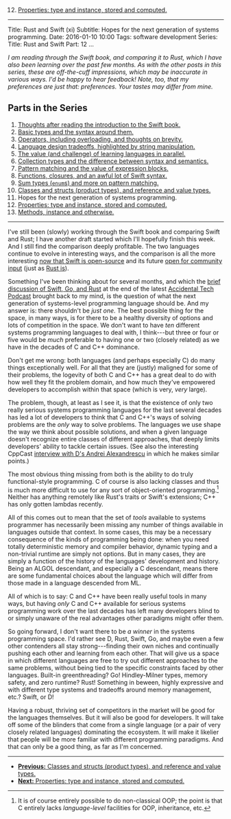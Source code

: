 12. [Properties: type and instance, stored and computed.][12]

[12]: /2016/rust-and-swift-xii.html
---
Title: Rust and Swift (xi)
Subtitle: Hopes for the next generation of systems programming.
Date: 2016-01-10 10:00
Tags: software development
Series:
  Title: Rust and Swift
  Part: 12
...

<i class="editorial">I am reading through the Swift book, and comparing it to
Rust, which I have also been learning over the past few months. As with the
other posts in this series, these are off-the-cuff impressions, which may be
inaccurate in various ways. I'd be happy to hear feedback! Note, too, that my
preferences are just that: preferences. Your tastes may differ from mine.</i>

Parts in the Series
-------------------

1.  [Thoughts after reading the introduction to the Swift book.][1]
2.  [Basic types and the syntax around them.][2]
3.  [Operators, including overloading, and thoughts on brevity.][3]
4.  [Language design tradeoffs, highlighted by string manipulation.][4]
5.  [The value (and challenge) of learning languages in parallel.][5]
6.  [Collection types and the difference between syntax and semantics.][6]
7.  [Pattern matching and the value of expression blocks.][7]
8.  [Functions, closures, and an awful lot of Swift syntax.][8]
9.  [Sum types (`enum`s) and more on pattern matching.][9]
10. [Classes and structs (product types), and reference and value types.][10]
11. Hopes for the next generation of systems programming.
12. [Properties: type and instance, stored and computed.][12]
13. [Methods, instance and otherwise.][13]

[1]: /2015/rust-and-swift-i.html
[2]: /2015/rust-and-swift-ii.html
[3]: /2015/rust-and-swift-iii.html
[4]: /2015/rust-and-swift-iv.html
[5]: /2015/rust-and-swift-v.html
[6]: /2015/rust-and-swift-vi.html
[7]: /2015/rust-and-swift-vii.html
[8]: /2015/rust-and-swift-viii.html
[9]: /2015/rust-and-swift-ix.html
[10]: /2015/rust-and-swift-x.html
[12]: /2016/rust-and-swift-xii.html
[13]: /2016/rust-and-swift-xiii.html

---

I've still been (slowly) working through the Swift book and comparing Swift and
Rust; I have another draft started which I'll hopefully finish this week. And I
still find the comparison deeply profitable. The two languages continue to
evolve in interesting ways, and the comparison is all the more interesting [now
that Swift is open-source][oss-swift] and its future [open for community
input][proposals] (just as [Rust is][RFCs]).

[oss-swift]: https://github.com/apple/swift
[proposals]: https://github.com/apple/swift-evolution
[RFCs]: https://github.com/rust-lang/rfcs

Something I've been thinking about for several months, and which the [brief
discussion of Swift, Go, and Rust][overcast] at the end of the latest
[Accidental Tech Podcast][ATP] brought back to my mind, is the question of what
the next generation of systems-level programming language should be. And my
answer is: there shouldn't be *just one*. The best possible thing for the space,
in many ways, is for there to be a healthy diversity of options and lots of
competition in the space. We don't want to have *ten* different systems
programming languages to deal with, I think---but three or four or five would be
*much* preferable to having one or two (closely related) as we have in the
decades of C and C++ dominance.

[overcast]: https://overcast.fm/+CdSzsTIY/1:16:42
[ATP]: http://atp.fm/episodes/151

Don't get me wrong: both languages (and perhaps especially C) do many things
exceptionally well. For all that they are (justly) maligned for some of their
problems, the logevity of both C and C++ has a great deal to do with how well
they fit the problem domain, and how much they've empowered developers to
accomplish within that space (which is very, *very* large).

The problem, though, at least as I see it, is that the existence of only two
really serious systems programming languages for the last several decades has
led a lot of developers to think that C and C++'s ways of solving problems are
the *only* way to solve problems. The languages we use shape the way we think
about possible solutions, and when a given language doesn't recognize entire
classes of different approaches, that deeply limits developers' ability to
tackle certain issues. (See also the interesting CppCast [interview with D's
Andrei Alexandrescu][D] in which he makes similar points.)

[D]: http://cppcast.com/2015/10/andrei-alexandrescu/

The most obvious thing missing from both is the ability to do truly
functional-style programming. C of course is also lacking classes and thus is
much more difficult to use for any sort of object-oriented programming.[^oop]
Neither has anything remotely like Rust's traits or Swift's extensions; C++ has
only gotten lambdas recently.

All of this comes out to mean that the set of *tools* available to systems
programmer has necessarily been missing any number of things available in
languages outside that context. In some cases, this may be a necessary
consequence of the kinds of programming being done: when you need totally
deterministic memory and compiler behavior, dynamic typing and a non-trivial
runtime are simply not options. But in many cases, they are simply a function of
the history of the languages' development and history. Being an ALGOL
descendant, and especially a C descendant, means there are some fundamental
choices about the language which will differ from those made in a language
descended from ML.

All of which is to say: C and C++ have been really useful tools in many ways,
but having *only* C and C++ available for serious systems programming work over
the last decades has left many developers blind to or simply unaware of the real
advantages other paradigms might offer them.

So going forward, I don't want there to be *a winner* in the systems programming
space. I'd rather see D, Rust, Swift, Go, and maybe even a few other contenders
all stay strong---finding their own niches and continually pushing each other
and learning from each other. That will give us a space in which different
languages are free to try out different approaches to the same problems, without
being tied to the specific constraints faced by other languages. Built-in
greenthreading? Go! Hindley-Milner types, memory safety, and zero runtime? Rust!
Something in beween, highly expressive and with different type systems and
tradeoffs around memory management, etc.? Swift, or D!

Having a robust, thriving set of competitors in the market will be good for the
languages themselves. But it will also be good for developers. It will take off
some of the blinders that come from a single language (or a pair of very closely
related languages) dominating the ecosystem. It will make it likelier that
people will be more familiar with different programming paradigms. And that can
only be a good thing, as far as I'm concerned.

---

-   [**Previous:** Classes and structs (product types), and reference and value types.][10]
-   [**Next:** Properties: type and instance, stored and computed.][12]


[^oop]: It is of course entirely possible to do non-classical OOP; the point is
    that C entirely lacks *language-level* facilities for OOP, inheritance, etc.
